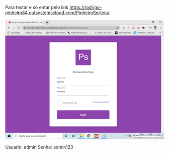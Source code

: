 Para testar e só entar pelo link https://rodrigo-pinheiro84.outsystemscloud.com/PinheiroSorteio/

![imagens opcoes](https://github.com/pinheirosolucoes/SorteioRandom/blob/master/login.png)

Usuario: admin
Senha:   admin123